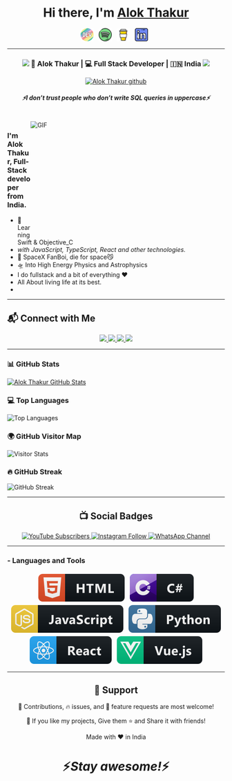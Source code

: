 
<div align="center">
  <h1>Hi there, I'm <a href="https://github.com/thakur2309">Alok Thakur</a> 
  </h1>

</div>

<p align='center'>
  <a href="https://www.instagram.com/sudo_xploit/"><img height="30" src="https://raw.githubusercontent.com/8bithemant/8bithemant/master/devto.png?raw=true" alt="Instagram"></a>&nbsp;&nbsp;
  <a href="https://www.youtube.com/channel/UCvWOXCh0MM4aFukIkb-zgQw"><img height="30" src="https://raw.githubusercontent.com/8bithemant/8bithemant/master/spotify.png?raw=true" alt="YouTube"></a>&nbsp;&nbsp;
  <a href="https://whatsapp.com/channel/0029VbAiqVMKLaHjg5J1Nm2F"><img height="30" src="https://raw.githubusercontent.com/8bithemant/8bithemant/master/coffee.jpg?raw=true" alt="WhatsApp"></a>&nbsp;&nbsp;
  <a href="mailto:thakuralok210@gmail.com"><img height="30" src="https://raw.githubusercontent.com/8bithemant/8bithemant/master/linkedin.png?raw=true" alt="Email"></a>&nbsp;&nbsp;
</p>

---

<div align="center">
<h3><img src="https://media.giphy.com/media/WUlplcMpOCEmTGBtBW/giphy.gif" width="30"> 🙎 Alok Thakur | 💻 Full Stack Developer | 🇮🇳 India <img src="https://media.giphy.com/media/WUlplcMpOCEmTGBtBW/giphy.gif" width="30"></h3>
</div>

<p align="center">
  <a href="https://visitor-badge.glitch.me/badge?page_id=thakur2309.thakur2309"> <img alt="Alok Thakur github" src="https://visitor-badge.glitch.me/badge?page_id=thakur2309.thakur2309"> </a>
</p>

<h5 align="center">
  <i>⚡️I don’t trust people who don’t write SQL queries in uppercase⚡️</i>
</h5>

<br />

<img align="right" height="270px" width="450px" alt="GIF" src="https://media.giphy.com/media/3FjEPbKqEPhPpmC8uY/giphy.gif" />
<p align="center">
  <h3>I'm Alok Thakur, Full-Stack developer from India.</h3>
</p>

- 🥀 Learning Swift & Objective_C  
- <i>with JavaScript, TypeScript, React and other technologies.</i>  
- 🔭 SpaceX FanBoi, die for space😼  
- 🛸 Into High Energy Physics and Astrophysics  
- I do fullstack and a bit of everything :heart:  
- All About living life at its best.
- 
---
## 📬 Connect with Me  

<p align="center">
  <a href="https://www.instagram.com/sudo_xploit?igsh=MWN0YWc3N2JyenhoNw==" target="_blank">
    <img src="https://img.shields.io/badge/Instagram-E4405F?style=for-the-badge&logo=instagram&logoColor=white" />
  </a>
  <a href="https://whatsapp.com/channel/0029VbAiqVMKLaHjg5J1Nm2F" target="_blank">
    <img src="https://img.shields.io/badge/WhatsApp-25D366?style=for-the-badge&logo=whatsapp&logoColor=white" />
  </a>
  <a href="https://www.youtube.com/channel/UCvWOXCh0MM4aFukIkb-zgQw" target="_blank">
    <img src="https://img.shields.io/badge/YouTube-FF0000?style=for-the-badge&logo=youtube&logoColor=white" />
  </a>
  <a href="mailto:thakuralok210@gmail.com">
    <img src="https://img.shields.io/badge/Email-D14836?style=for-the-badge&logo=gmail&logoColor=white" />
  </a>
</p>

---

<p align="center">
  <h3>📊 GitHub Stats</h3>
  <a href="https://github.com/thakur2309">
    <img src="https://github-readme-stats.vercel.app/api?username=thakur2309&show_icons=true&theme=radical&count_private=true" alt="Alok Thakur GitHub Stats"/>
  </a>
</p>

<p align="center">
  <h3>💻 Top Languages</h3>
  <img src="https://github-readme-stats.vercel.app/api/top-langs/?username=thakur2309&layout=compact&theme=radical" alt="Top Languages"/>
</p>

<p align="center">
  <h3>🌍 GitHub Visitor Map</h3>
  <img src="https://github-readme-stats.vercel.app/api?username=thakur2309&show_icons=true&theme=radical&count_private=true&include_all_commits=true&hide_border=false" alt="Visitor Stats"/>
</p>

<p align="center">
  <h3>🔥 GitHub Streak</h3>
  <img src="https://github-readme-streak-stats.herokuapp.com/?user=thakur2309&theme=radical" alt="GitHub Streak"/>
</p>

---

<h2 align="center">📺 Social Badges</h2>

<p align="center">
  <a href="https://www.youtube.com/channel/UCvWOXCh0MM4aFukIkb-zgQw">
    <img src="https://img.shields.io/youtube/channel/subscribers/UCvWOXCh0MM4aFukIkb-zgQw?style=social" alt="YouTube Subscribers"/>
  </a>
  <a href="https://www.instagram.com/sudo_xploit/">
    <img src="https://img.shields.io/badge/Instagram-Follow-FF69B4?style=social&logo=instagram" alt="Instagram Follow"/>
  </a>
  <a href="https://whatsapp.com/channel/0029VbAiqVMKLaHjg5J1Nm2F">
    <img src="https://img.shields.io/badge/WhatsApp-Join-25D366?style=social&logo=whatsapp" alt="WhatsApp Channel"/>
  </a>
</p>

---

### - Languages and Tools

<p align="center">
  <img src="https://raw.githubusercontent.com/8bithemant/8bithemant/master/svg/dev/languages/html.svg" alt="html" style="vertical-align:top; margin:4px">    
  <img src="https://raw.githubusercontent.com/8bithemant/8bithemant/master/svg/dev/languages/csharp.svg" alt="csharp" style="vertical-align:top; margin:4px">
  <img src="https://raw.githubusercontent.com/8bithemant/8bithemant/master/svg/dev/languages/js.svg" alt="js" style="vertical-align:top; margin:4px">
  <img src="https://raw.githubusercontent.com/8bithemant/8bithemant/master/svg/dev/languages/python.svg" alt="python" style="vertical-align:top; margin:4px">
  <img src="https://raw.githubusercontent.com/8bithemant/8bithemant/master/svg/dev/frameworks/react.svg" alt="react" style="vertical-align:top; margin:4px">
  <img src="https://raw.githubusercontent.com/8bithemant/8bithemant/master/svg/dev/frameworks/vue.svg" alt="vue" style="vertical-align:top; margin:4px">
</p>

---

<h2 align="center">🤝 Support</h2>
<p align="center">🎀 Contributions, 🔥 issues, and 🥮 feature requests are most welcome!</p>
<p align="center">💙 If you like my projects, Give them ⭐ and Share it with friends!</p>
<p align="center">Made with ❤️ in India</p>

<h1 align='center'>⚡️<i>Stay awesome!</i>⚡️</h1>
